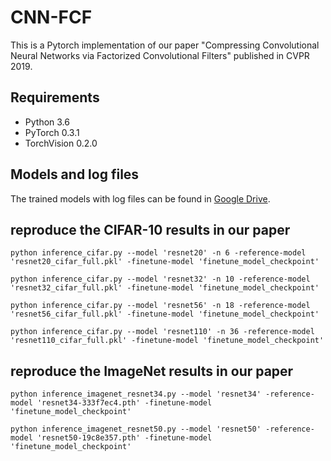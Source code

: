 # CNN-FCF
This is a Pytorch implementation of our paper "Compressing Convolutional Neural Networks via Factorized Convolutional Filters" published in CVPR 2019.

## Requirements
- Python 3.6
- PyTorch 0.3.1
- TorchVision 0.2.0

## Models and log files
The trained models with log files can be found in [Google Drive](https://drive.google.com/drive/folders/1VGqpOhAGe9YQcyZTGbzitsLuELjQdsXW).

## reproduce the CIFAR-10 results in our paper
```
python inference_cifar.py --model 'resnet20' -n 6 -reference-model 'resnet20_cifar_full.pkl' -finetune-model 'finetune_model_checkpoint' 

python inference_cifar.py --model 'resnet32' -n 10 -reference-model 'resnet32_cifar_full.pkl' -finetune-model 'finetune_model_checkpoint' 

python inference_cifar.py --model 'resnet56' -n 18 -reference-model 'resnet56_cifar_full.pkl' -finetune-model 'finetune_model_checkpoint' 

python inference_cifar.py --model 'resnet110' -n 36 -reference-model 'resnet110_cifar_full.pkl' -finetune-model 'finetune_model_checkpoint'
```

## reproduce the ImageNet results in our paper
```
python inference_imagenet_resnet34.py --model 'resnet34' -reference-model 'resnet34-333f7ec4.pth' -finetune-model 'finetune_model_checkpoint' 

python inference_imagenet_resnet50.py --model 'resnet50' -reference-model 'resnet50-19c8e357.pth' -finetune-model 'finetune_model_checkpoint' 

```
